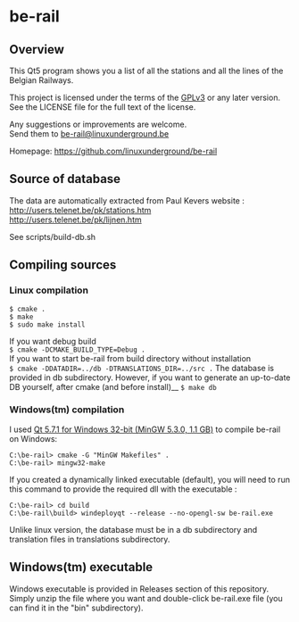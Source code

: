 # be-rail

## Overview

This Qt5 program shows you a list of all the stations and all the lines of
the Belgian Railways.

This project is licensed under the terms of the [GPLv3](https://www.gnu.org/licenses/gpl-3.0.en.html)
or any later version. See the LICENSE file for the full text of the license.

Any suggestions or improvements are welcome.  
Send them to be-rail@linuxunderground.be  

Homepage: https://github.com/linuxunderground/be-rail


## Source of database

The data are automatically extracted from Paul Kevers website :  
http://users.telenet.be/pk/stations.htm  
http://users.telenet.be/pk/lijnen.htm  

See scripts/build-db.sh


## Compiling sources

### Linux compilation
```
$ cmake .
$ make
$ sudo make install
```
If you want debug build  
```$ cmake -DCMAKE_BUILD_TYPE=Debug .```  
If you want to start be-rail from build directory without installation  
```$ cmake -DDATADIR=../db -DTRANSLATIONS_DIR=../src .```
The database is provided in db subdirectory.
However, if you want to generate an up-to-date DB yourself, after cmake (and before install)__
```$ make db```


### Windows(tm) compilation

I used [Qt 5.7.1 for Windows 32-bit (MinGW 5.3.0, 1.1 GB)](https://www.qt.io/download-open-source/)
to compile be-rail on Windows:
```
C:\be-rail> cmake -G "MinGW Makefiles" .
C:\be-rail> mingw32-make
```
If you created a dynamically linked executable (default), you will need to run
this command to provide the required dll with the executable :
```
C:\be-rail> cd build
C:\be-rail\build> windeployqt --release --no-opengl-sw be-rail.exe
```
Unlike linux version, the database must be in a db subdirectory and
translation files in translations subdirectory.


## Windows(tm) executable

Windows executable is provided in Releases section of this repository.
Simply unzip the file where you want and double-click be-rail.exe file
(you can find it in the "bin" subdirectory).
